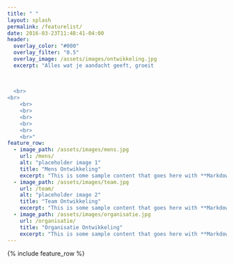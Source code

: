 ```yaml
---
title: " "
layout: splash
permalink: /featurelist/
date: 2016-03-23T11:48:41-04:00
header:
  overlay_color: "#000"
  overlay_filter: "0.5"
  overlay_image: /assets/images/ontwikkeling.jpg
  excerpt: "Alles wat je aandacht geeft, groeit
  
  
  
  <br>
<br>
	<br>
	<br>
	<br>
	<br>
	<br>
	<br>"
feature_row:
  - image_path: /assets/images/mens.jpg
    url: /mens/
    alt: "placeholder image 1"
    title: "Mens Ontwikkeling"
    excerpt: "This is some sample content that goes here with **Markdown** formatting."
  - image_path: /assets/images/team.jpg
    url: /team/
    alt: "placeholder image 2"
    title: "Team Ontwikkeling"
    excerpt: "This is some sample content that goes here with **Markdown** formatting."
  - image_path: /assets/images/organisatie.jpg
    url: /organisatie/
    title: "Organisatie Ontwikkeling"
    excerpt: "This is some sample content that goes here with **Markdown** formatting."
---
```


{% include feature_row %}

